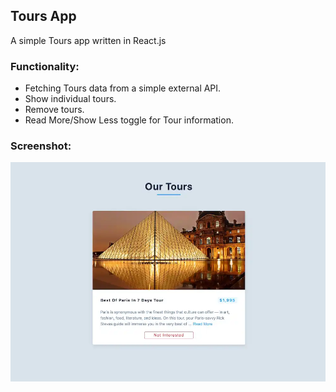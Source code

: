 ## Tours App

A simple Tours app written in React.js

### Functionality:

- Fetching Tours data from a simple external API.
- Show individual tours.
- Remove tours.
- Read More/Show Less toggle for Tour information.

### Screenshot:

![Screenshot](tours-screenshot.png)
